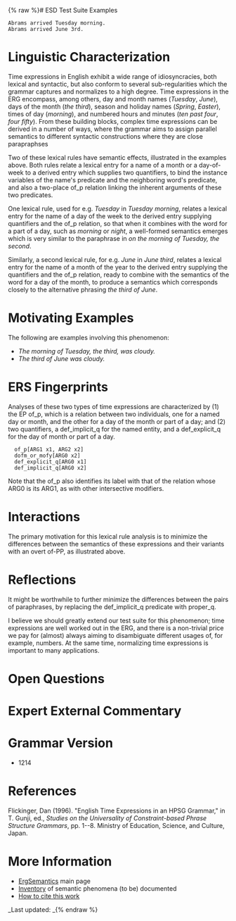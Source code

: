 {% raw %}# ESD Test Suite Examples

    Abrams arrived Tuesday morning.
    Abrams arrived June 3rd.

# Linguistic Characterization

Time expressions in English exhibit a wide range of idiosyncracies, both
lexical and syntactic, but also conform to several sub-regularities
which the grammar captures and normalizes to a high degree. Time
expressions in the ERG encompass, among others, day and month names
(*Tuesday*, *June*), days of the month (*the third*), season and holiday
names (*Spring*, *Easter*), times of day (*morning*), and numbered hours
and minutes (*ten past four*, *four fifty*). From these building blocks,
complex time expressions can be derived in a number of ways, where the
grammar aims to assign parallel semantics to different syntactic
constructions where they are close parapraphses

Two of these lexical rules have semantic effects, illustrated in the
examples above. Both rules relate a lexical entry for a name of a month
or a day-of-week to a derived entry which supplies two quantifiers, to
bind the instance variables of the name's predicate and the neighboring
word's predicate, and also a two-place of\_p relation linking the
inherent arguments of these two predicates.

One lexical rule, used for e.g. *Tuesday* in *Tuesday morning*, relates
a lexical entry for the name of a day of the week to the derived entry
supplying quantifiers and the of\_p relation, so that when it combines
with the word for a part of a day, such as *morning* or *night*, a
well-formed semantics emerges which is very similar to the paraphrase in
*on the morning of Tuesday, the second*.

Similarly, a second lexical rule, for e.g. *June* in *June third*,
relates a lexical entry for the name of a month of the year to the
derived entry supplying the quantifiers and the of\_p relation, ready to
combine with the semantics of the word for a day of the month, to
produce a semantics which corresponds closely to the alternative
phrasing *the third of June*.

# Motivating Examples

The following are examples involving this phenomenon:

- *The morning of Tuesday, the third, was cloudy.*
- *The third of June was cloudy.*

# ERS Fingerprints

Analyses of these two types of time expressions are characterized by (1)
the EP of\_p, which is a relation between two individuals, one for a
named day or month, and the other for a day of the month or part of a
day; and (2) two quantifiers, a def\_implicit\_q for the named entity,
and a def\_explicit\_q for the day of month or part of a day.

      of_p[ARG1 x1, ARG2 x2]
      dofm_or_mofy[ARG0 x2]
      def_explicit_q[ARG0 x1]
      def_implicit_q[ARG0 x2]

Note that the of\_p also identifies its label with that of the relation
whose ARG0 is its ARG1, as with other intersective modifiers.

# Interactions

The primary motivation for this lexical rule analysis is to minimize the
differences between the semantics of these expressions and their
variants with an overt of-PP, as illustrated above.

# Reflections

It might be worthwhile to further minimize the differences between the
pairs of paraphrases, by replacing the def\_implicit\_q predicate with
proper\_q.

I believe we should greatly extend our test suite for this phenomenon;
time expressions are well worked out in the ERG, and there is a
non-trivial price we pay for (almost) always aiming to disambiguate
different usages of, for example, numbers. At the same time, normalizing
time expressions is important to many applications.

# Open Questions

# Expert External Commentary

# Grammar Version

- 1214

# References

Flickinger, Dan (1996). "English Time Expressions in an HPSG Grammar,"
in T. Gunji, ed., *Studies on the Universality of Constraint-based
Phrase Structure Grammars*, pp. 1--8. Ministry of Education, Science,
and Culture, Japan.

# More Information

- [ErgSemantics](../ErgSemantics) main page
- [Inventory](../ErgSemantics_Inventory) of semantic phenomena (to be)
documented
- [How to cite this work](../ErgSemantics_HowToCite)

_Last updated: _{% endraw %}